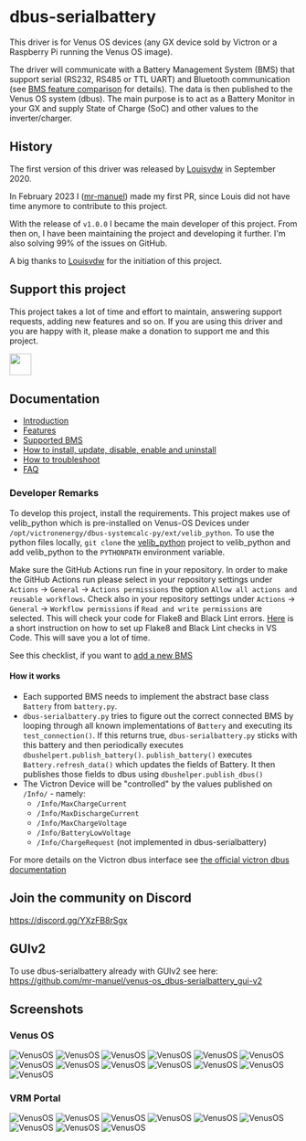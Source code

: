 # dbus-serialbattery

This driver is for Venus OS devices (any GX device sold by Victron or a Raspberry Pi running the Venus OS image).

The driver will communicate with a Battery Management System (BMS) that support serial (RS232, RS485 or TTL UART) and Bluetooth communication (see [BMS feature comparison](https://mr-manuel.github.io/venus-os_dbus-serialbattery_docs/general/features#bms-feature-comparison) for details). The data is then published to the Venus OS system (dbus). The main purpose is to act as a Battery Monitor in your GX and supply State of Charge (SoC) and other values to the inverter/charger.

## History

The first version of this driver was released by [Louisvdw](https://github.com/Louisvdw/dbus-serialbattery) in September 2020.

In February 2023 I ([mr-manuel](https://github.com/mr-manuel)) made my first PR, since Louis did not have time anymore to contribute to this project.

With the release of `v1.0.0` I became the main developer of this project. From then on, I have been maintaining the project and developing it further. I'm also solving 99% of the issues on GitHub.

A big thanks to [Louisvdw](https://github.com/Louisvdw/dbus-serialbattery) for the initiation of this project.

## Support this project

This project takes a lot of time and effort to maintain, answering support requests, adding new features and so on.
If you are using this driver and you are happy with it, please make a donation to support me and this project.

[<img src="https://github.md0.eu/uploads/donate-button.svg" height="38">](https://www.paypal.com/donate/?hosted_button_id=3NEVZBDM5KABW)

## Documentation

* [Introduction](https://mr-manuel.github.io/venus-os_dbus-serialbattery_docs/)
* [Features](https://mr-manuel.github.io/venus-os_dbus-serialbattery_docs/general/features)
* [Supported BMS](https://mr-manuel.github.io/venus-os_dbus-serialbattery_docs/general/supported-bms)
* [How to install, update, disable, enable and uninstall](https://mr-manuel.github.io/venus-os_dbus-serialbattery_docs/general/install)
* [How to troubleshoot](https://mr-manuel.github.io/venus-os_dbus-serialbattery_docs/troubleshoot/)
* [FAQ](https://mr-manuel.github.io/venus-os_dbus-serialbattery_docs/faq/)

### Developer Remarks

To develop this project, install the requirements. This project makes use of velib_python which is pre-installed on
Venus-OS Devices under `/opt/victronenergy/dbus-systemcalc-py/ext/velib_python`. To use the python files locally,
`git clone` the [velib_python](https://github.com/victronenergy/velib_python) project to velib_python and add
velib_python to the `PYTHONPATH` environment variable.

Make sure the GitHub Actions run fine in your repository. In order to make the GitHub Actions run please select in your repository settings under `Actions` -> `General` -> `Actions permissions` the option `Allow all actions and reusable workflows`. Check also in your repository settings under `Actions` -> `General` -> `Workflow permissions` if `Read and write permissions` are selected. This will check your code for Flake8 and Black Lint errors. [Here](https://py-vscode.readthedocs.io/en/latest/files/linting.html) is a short instruction on how to set up Flake8 and Black Lint checks in VS Code. This will save you a lot of time.

See this checklist, if you want to [add a new BMS](https://mr-manuel.github.io/venus-os_dbus-serialbattery_docs/general/supported-bms#add-by-opening-a-pull-request)

#### How it works

* Each supported BMS needs to implement the abstract base class `Battery` from `battery.py`.
* `dbus-serialbattery.py` tries to figure out the correct connected BMS by looping through all known implementations of `Battery` and executing its `test_connection()`. If this returns true, `dbus-serialbattery.py` sticks with this battery and then periodically executes `dbushelpert.publish_battery()`. `publish_battery()` executes `Battery.refresh_data()` which updates the fields of Battery. It then publishes those fields to dbus using `dbushelper.publish_dbus()`
* The Victron Device will be "controlled" by the values published on `/Info/` - namely:
  * `/Info/MaxChargeCurrent `
  * `/Info/MaxDischargeCurrent`
  * `/Info/MaxChargeVoltage`
  * `/Info/BatteryLowVoltage`
  * `/Info/ChargeRequest` (not implemented in dbus-serialbattery)

For more details on the Victron dbus interface see [the official victron dbus documentation](https://github.com/victronenergy/venus/wiki/dbus)

## Join the community on Discord

https://discord.gg/YXzFB8rSgx

## GUIv2

To use dbus-serialbattery already with GUIv2 see here: https://github.com/mr-manuel/venus-os_dbus-serialbattery_gui-v2

## Screenshots

### Venus OS

![VenusOS](screenshots/venus-os_001.png)
![VenusOS](screenshots/venus-os_002.png)
![VenusOS](screenshots/venus-os_003.png)
![VenusOS](screenshots/venus-os_004.png)
![VenusOS](screenshots/venus-os_005.png)
![VenusOS](screenshots/venus-os_006.png)
![VenusOS](screenshots/venus-os_007.png)
![VenusOS](screenshots/venus-os_008.png)
![VenusOS](screenshots/venus-os_009.png)
![VenusOS](screenshots/venus-os_010.png)
![VenusOS](screenshots/venus-os_011.png)
![VenusOS](screenshots/venus-os_012.png)
![VenusOS](screenshots/venus-os_013.png)

### VRM Portal

![VenusOS](screenshots/vrm-portal_001.png)
![VenusOS](screenshots/vrm-portal_002.png)
![VenusOS](screenshots/vrm-portal_003.png)
![VenusOS](screenshots/vrm-portal_004.png)
![VenusOS](screenshots/vrm-portal_005.png)
![VenusOS](screenshots/vrm-portal_006.png)
![VenusOS](screenshots/vrm-portal_007.png)
![VenusOS](screenshots/vrm-portal_008.png)
![VenusOS](screenshots/vrm-portal_009.png)

